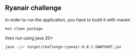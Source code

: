 ## Ryanair challenge

In order to run the application, you have to build it with maven
```bash
mvn clean package
```

then run using java 20+
```bash
java -jar target/challenge-ryanair-0.0.1-SNAPSHOT.jar
```
